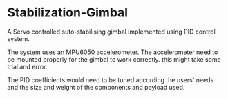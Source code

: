 # Stabilization-Gimbal
A Servo controlled suto-stabilising gimbal implemented using PID control system.

The system uses an MPU6050 accelerometer. The accelerometer need to be mounted properly 
for the gimbal to work correctly. this might take some trial and error.

The PID coefficients would need to be tuned according the users' needs and the size and 
weight of the components and payload used.
